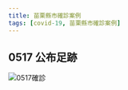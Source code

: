 ```yaml
---
title: 苗栗縣市確診案例
tags: [covid-19, 苗栗縣市確診案例]
---
```

## 0517 公布足跡
![0517確診](https://www.cdc.gov.tw/File/Get/TKY1DmQwHYlPh8UukXPPuQ)
